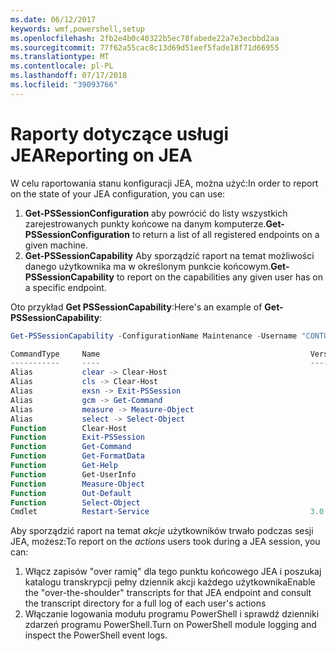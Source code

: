 ```yaml
---
ms.date: 06/12/2017
keywords: wmf,powershell,setup
ms.openlocfilehash: 2fb2e4b0c40322b5ec78fabede22a7e3ecbbd2aa
ms.sourcegitcommit: 77f62a55cac8c13d69d51eef5fade18f71d66955
ms.translationtype: MT
ms.contentlocale: pl-PL
ms.lasthandoff: 07/17/2018
ms.locfileid: "39093766"
---
```

# <a name="reporting-on-jea"></a><span data-ttu-id="794c8-102">Raporty dotyczące usługi JEA</span><span class="sxs-lookup"><span data-stu-id="794c8-102">Reporting on JEA</span></span>

<span data-ttu-id="794c8-103">W celu raportowania stanu konfiguracji JEA, można użyć:</span><span class="sxs-lookup"><span data-stu-id="794c8-103">In order to report on the state of your JEA configuration, you can use:</span></span>

1. <span data-ttu-id="794c8-104">**Get-PSSessionConfiguration** aby powrócić do listy wszystkich zarejestrowanych punkty końcowe na danym komputerze.</span><span class="sxs-lookup"><span data-stu-id="794c8-104">**Get-PSSessionConfiguration** to return a list of all registered endpoints on a given machine.</span></span>
1. <span data-ttu-id="794c8-105">**Get-PSSessionCapability** Aby sporządzić raport na temat możliwości danego użytkownika ma w określonym punkcie końcowym.</span><span class="sxs-lookup"><span data-stu-id="794c8-105">**Get-PSSessionCapability** to report on the capabilities any given user has on a specific endpoint.</span></span>

<span data-ttu-id="794c8-106">Oto przykład **Get PSSessionCapability**:</span><span class="sxs-lookup"><span data-stu-id="794c8-106">Here's an example of **Get-PSSessionCapability**:</span></span>

```powershell
Get-PSSessionCapability -ConfigurationName Maintenance -Username "CONTOSO\JohnDoe"

CommandType     Name                                               Version    Source
-----------     ----                                               -------    ------
Alias           clear -> Clear-Host
Alias           cls -> Clear-Host
Alias           exsn -> Exit-PSSession
Alias           gcm -> Get-Command
Alias           measure -> Measure-Object
Alias           select -> Select-Object
Function        Clear-Host
Function        Exit-PSSession
Function        Get-Command
Function        Get-FormatData
Function        Get-Help
Function        Get-UserInfo
Function        Measure-Object
Function        Out-Default
Function        Select-Object
Cmdlet          Restart-Service                                    3.0.0.0 Microsof...
```

<span data-ttu-id="794c8-107">Aby sporządzić raport na temat _akcje_ użytkowników trwało podczas sesji JEA, możesz:</span><span class="sxs-lookup"><span data-stu-id="794c8-107">To report on the _actions_ users took during a JEA session, you can:</span></span>
1. <span data-ttu-id="794c8-108">Włącz zapisów "over ramię" dla tego punktu końcowego JEA i poszukaj katalogu transkrypcji pełny dziennik akcji każdego użytkownika</span><span class="sxs-lookup"><span data-stu-id="794c8-108">Enable the "over-the-shoulder" transcripts for that JEA endpoint and consult the transcript directory for a full log of each user's actions</span></span>
2. <span data-ttu-id="794c8-109">Włączanie logowania modułu programu PowerShell i sprawdź dzienniki zdarzeń programu PowerShell.</span><span class="sxs-lookup"><span data-stu-id="794c8-109">Turn on PowerShell module logging and inspect the PowerShell event logs.</span></span>
